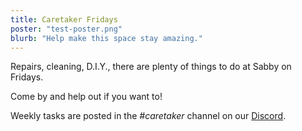 ```yaml
---
title: Caretaker Fridays
poster: "test-poster.png"
blurb: "Help make this space stay amazing."
---
```


Repairs, cleaning, D.I.Y., there are plenty of things to do at Sabby on Fridays.

Come by and help out if you want to!

Weekly tasks are posted in the *#caretaker* channel on our <a href="{{ site.link.discord }}" target="_blank">Discord</a>.